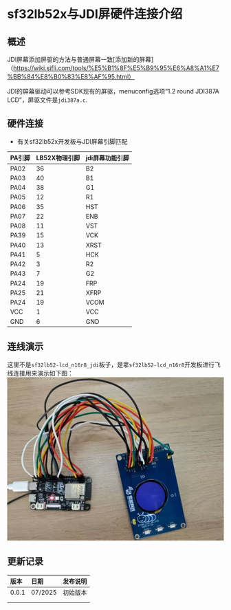 
# sf32lb52x与JDI屏硬件连接介绍

## 概述

JDI屏幕添加屏驱的方法与普通屏幕一致[添加新的屏幕]（https://wiki.sifli.com/tools/%E5%B1%8F%E5%B9%95%E6%A8%A1%E7%BB%84%E8%B0%83%E8%AF%95.html）<br>

JDI的屏幕驱动可以参考SDK现有的屏驱，menuconfig选项“1.2 round JDI387A LCD”，屏驱文件是`jdi387a.c`.  
## 硬件连接
* 有关sf32lb52x开发板与JDI屏幕引脚匹配

|PA引脚|LB52X物理引脚|jdi屏幕功能引脚|
|:---|:---|:---|
|PA02	|36	     |B2|
|PA03	|40	     |B1|
|PA04	|38	     |G1|
|PA05	|12	     |R1|
|PA06	|35	     |HST|
|PA07     |22	     |ENB|
|PA08	|11	     |VST|
|PA39	|15	     |VCK|
|PA40	|13	     |XRST|
|PA41	|5	     |HCK|
|PA42	|3	     |R2|
|PA43	|7	     |G2|
|PA24	|19	     |FRP|
|PA25	|21	     |XFRP|
|PA24	|19	     |VCOM|
|VCC      |1        |VCC|
|GND      |6        |GND|

## 连线演示
这里不是`sf32lb52-lcd_n16r8_jdi`板子，是拿`sf32lb52-lcd_n16r8`开发板进行飞线连接用来演示如下图：
![alt text](assets/ligature.png)
## 更新记录
|版本 |日期   |发布说明 |
|:---|:---|:---|
|0.0.1 |07/2025 |初始版本 |
| | | |
| | | |
